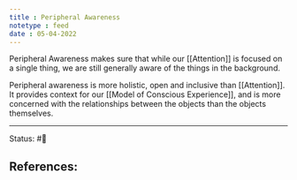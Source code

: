 ```yaml
---
title : Peripheral Awareness
notetype : feed
date : 05-04-2022
---
```


Peripheral Awareness makes sure that while our [[Attention]] is focused on a single thing, we are still generally aware of the things in the background.

Peripheral awareness is more holistic, open and inclusive than [[Attention]]. It provides context for our [[Model of Conscious Experience]], and is more concerned with the relationships between the objects than the objects themselves.

-----

Status: #🌱 

References:
- 
